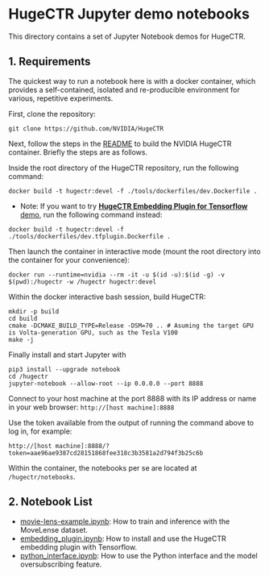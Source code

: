 # HugeCTR Jupyter demo notebooks
This directory contains a set of Jupyter Notebook demos for HugeCTR.

## 1. Requirements

The quickest way to run a notebook here is with a docker container, which provides a self-contained, isolated and re-producible environment for various, repetitive experiments.

First, clone the repository:

```
git clone https://github.com/NVIDIA/HugeCTR
```

Next, follow the steps in the [README](../README.md#2-build-docker-image-and-hugectr) to build the NVIDIA HugeCTR container. Briefly the steps are as follows.

Inside the root directory of the HugeCTR repository, run the following command:
```
docker build -t hugectr:devel -f ./tools/dockerfiles/dev.Dockerfile .
```

* Note: If you want to try [**HugeCTR Embedding Plugin for Tensorflow** demo](embedding_plugin.ipynb), run the following command instead:
```
docker build -t hugectr:devel -f ./tools/dockerfiles/dev.tfplugin.Dockerfile .
```


Then launch the container in interactive mode (mount the root directory into the container for your convenience):

```
docker run --runtime=nvidia --rm -it -u $(id -u):$(id -g) -v $(pwd):/hugectr -w /hugectr hugectr:devel
```

Within the docker interactive bash session, build HugeCTR:
```
mkdir -p build
cd build
cmake -DCMAKE_BUILD_TYPE=Release -DSM=70 .. # Asuming the target GPU is Volta-generation GPU, such as the Tesla V100
make -j
```

Finally install and start Jupyter with

```
pip3 install --upgrade notebook
cd /hugectr
jupyter-notebook --allow-root --ip 0.0.0.0 --port 8888
```

Connect to your host machine at the port 8888 with its IP address or name in your web browser: ```http://[host machine]:8888```

Use the token available from the output of running the command above to log in, for example:

```http://[host machine]:8888/?token=aae96ae9387cd28151868fee318c3b3581a2d794f3b25c6b```


Within the container, the notebooks per se are located at `/hugectr/notebooks`.

## 2. Notebook List

- [movie-lens-example.ipynb](movie-lens-example.ipynb): How to train and inference with the MoveLense dataset.
- [embedding_plugin.ipynb](embedding_plugin.ipynb): How to install and use the HugeCTR embedding plugin with Tensorflow.
- [python_interface.ipynb](python_interface.ipynb): How to use the Python interface and the model oversubscribing feature.
